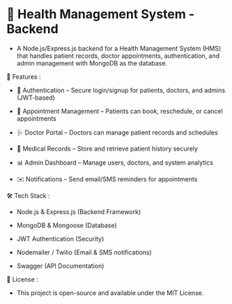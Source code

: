 # 🏥 Health Management System - Backend

   - A Node.js/Express.js backend for a Health Management System (HMS) that handles patient records, doctor appointments, authentication, and admin management with MongoDB as the database.

🚀 Features :

   - 🔐 Authentication – Secure login/signup for patients, doctors, and admins (JWT-based)

   - 📅 Appointment Management – Patients can book, reschedule, or cancel appointments

   - 🩺 Doctor Portal – Doctors can manage patient records and schedules
 
   - 🏥 Medical Records – Store and retrieve patient history securely

   - 📊 Admin Dashboard – Manage users, doctors, and system analytics

   - ✉️ Notifications – Send email/SMS reminders for appointments

🛠️ Tech Stack :

   - Node.js & Express.js (Backend Framework)

   - MongoDB & Mongoose (Database)

   - JWT Authentication (Security)

   - Nodemailer / Twilio (Email & SMS notifications)
 
   - Swagger (API Documentation)

📄 License :

   - This project is open-source and available under the MIT License.

     
